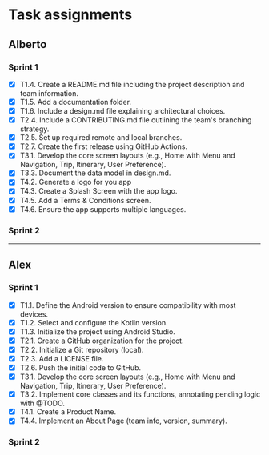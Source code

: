 # Task assignments

## Alberto
### Sprint 1
- [x] T1.4. Create a README.md file including the project description and team information.
- [x] T1.5. Add a documentation folder.
- [x] T1.6. Include a design.md file explaining architectural choices.
- [x] T2.4. Include a CONTRIBUTING.md file outlining the team's branching strategy.
- [x] T2.5. Set up required remote and local branches.
- [x] T2.7. Create the first release using GitHub Actions.
- [x] T3.1. Develop the core screen layouts (e.g., Home with Menu and Navigation, Trip, Itinerary, User Preference).
- [x] T3.3. Document the data model in design.md.
- [x] T4.2. Generate a logo for you app
- [x] T4.3. Create a Splash Screen with the app logo.
- [x] T4.5. Add a Terms & Conditions screen.
- [x] T4.6. Ensure the app supports multiple languages.

### Sprint 2


------------------------------------------------------------------------------------------------------------------------
## Alex
### Sprint 1
- [x] T1.1. Define the Android version to ensure compatibility with most devices.
- [x] T1.2. Select and configure the Kotlin version.
- [x] T1.3. Initialize the project using Android Studio.
- [x] T2.1. Create a GitHub organization for the project.
- [x] T2.2. Initialize a Git repository (local).
- [x] T2.3. Add a LICENSE file.
- [x] T2.6. Push the initial code to GitHub.
- [x] T3.1. Develop the core screen layouts (e.g., Home with Menu and Navigation, Trip, Itinerary, User Preference).
- [x] T3.2. Implement core classes and its functions, annotating pending logic with @TODO.
- [x] T4.1. Create a Product Name.
- [x] T4.4. Implement an About Page (team info, version, summary).

### Sprint 2
